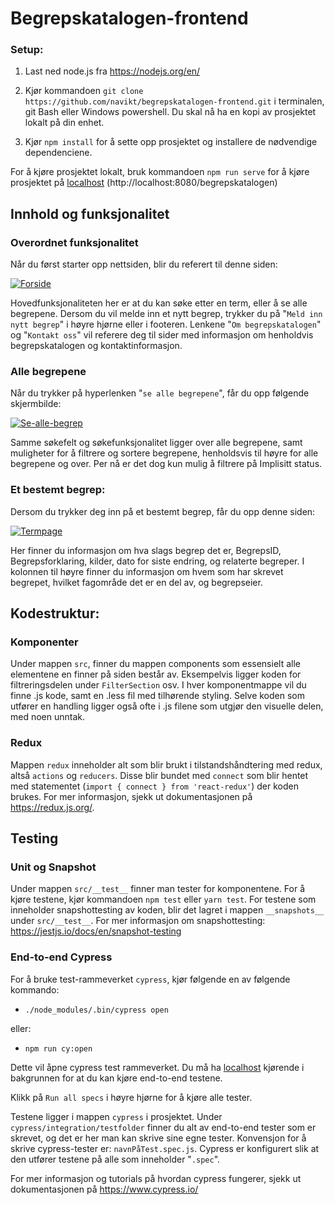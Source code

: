 # Begrepskatalogen-frontend

### Setup:
1. Last ned node.js fra https://nodejs.org/en/

2. Kjør kommandoen `git clone https://github.com/navikt/begrepskatalogen-frontend.git` i terminalen, git Bash eller Windows powershell. Du skal nå ha en kopi av prosjektet lokalt på  din enhet.

3. Kjør `npm install` for å sette opp prosjektet og installere de nødvendige dependenciene.

For å kjøre prosjektet lokalt, bruk kommandoen `npm run serve` for å kjøre prosjektet på [localhost](http://localhost:8080/begrepskatalogen) (http://localhost:8080/begrepskatalogen)




## Innhold og funksjonalitet

### Overordnet funksjonalitet

Når du først starter opp nettsiden, blir du referert til denne siden: 

<a href="https://ibb.co/8Py1TCw"><img src="https://i.ibb.co/SVkFWjg/Forside.png" alt="Forside" border="0"></a>

Hovedfunksjonaliteten her er at du kan søke etter en term, eller å se alle begrepene. Dersom du vil melde inn et nytt begrep, trykker du på "`Meld inn nytt begrep`" i høyre hjørne eller i footeren. Lenkene "`Om begrepskatalogen`" og "`Kontakt oss`" vil referere deg til sider med informasjon om henholdvis begrepskatalogen og kontaktinformasjon.

### Alle begrepene

Når du trykker på hyperlenken "`se alle begrepene`", får du opp følgende skjermbilde:

<a href="https://ibb.co/gVbbP6q"><img src="https://i.ibb.co/ZmRRYN4/Se-alle-begrep.png" alt="Se-alle-begrep" border="0"></a>

Samme søkefelt og søkefunksjonalitet ligger over alle begrepene, samt muligheter for å filtrere og sortere begrepene, henholdsvis til høyre for alle begrepene og over. Per nå er det dog kun mulig å filtrere på Implisitt status.

### Et bestemt begrep:

Dersom du trykker deg inn på et bestemt begrep, får du opp denne siden:

<a href="https://ibb.co/GR0TW4n"><img src="https://i.ibb.co/rHmsxRF/Termpage.png" alt="Termpage" border="0"></a>

Her finner du informasjon om hva slags begrep det er, BegrepsID, Begrepsforklaring, kilder, dato for siste endring, og relaterte begreper. I kolonnen til høyre finner du informasjon om hvem som har skrevet begrepet, hvilket fagområde det er en del av, og begrepseier.


## Kodestruktur:

### Komponenter

Under mappen `src`, finner du mappen components som essensielt alle elementene en finner på siden består av. Eksempelvis ligger koden for filtreringsdelen under `FilterSection` osv. I hver komponentmappe vil du finne .js kode, samt en .less fil med tilhørende styling. Selve koden som utfører en handling ligger også ofte i .js filene som utgjør den visuelle delen, med noen unntak.

### Redux

Mappen `redux` inneholder alt som blir brukt i tilstandshåndtering med redux, altså `actions` og `reducers`. Disse blir bundet med `connect` som blir hentet med statementet (`import { connect } from 'react-redux'`) der koden brukes. For mer informasjon, sjekk ut dokumentasjonen på https://redux.js.org/.

## Testing

### Unit og Snapshot

Under mappen `src/__test__` finner man tester for komponentene. For å kjøre testene, kjør kommandoen `npm test` eller `yarn test`. For testene som inneholder snapshottesting av koden, blir det lagret i mappen  `__snapshots__` under `src/__test__`. For mer informasjon om snapshottesting: https://jestjs.io/docs/en/snapshot-testing


### End-to-end Cypress

For å bruke test-rammeverket `cypress`, kjør følgende en av følgende kommando: 
* `./node_modules/.bin/cypress open`

eller:
* `npm run cy:open` 
  
Dette vil åpne cypress test rammeverket. Du må ha [localhost](http://localhost:8080/begrepskatalogen) kjørende i bakgrunnen for at du kan kjøre end-to-end testene.

Klikk på `Run all specs` i høyre hjørne for å kjøre alle tester.

Testene ligger i mappen `cypress` i prosjektet. Under `cypress/integration/testfolder` finner du alt av end-to-end tester som er skrevet, og det er her man kan skrive sine egne tester. Konvensjon for å skrive cypress-tester er: `navnPåTest.spec.js`. Cypress er konfigurert slik at den utfører testene på alle som inneholder "`.spec`". 

For mer informasjon og tutorials på hvordan cypress fungerer, sjekk ut dokumentasjonen på https://www.cypress.io/


